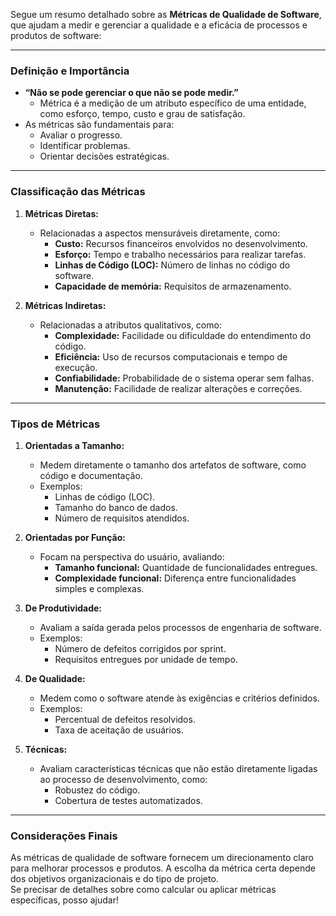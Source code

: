 Segue um resumo detalhado sobre as **Métricas de Qualidade de Software**, que ajudam a medir e gerenciar a qualidade e a eficácia de processos e produtos de software:

---

### **Definição e Importância**
- **“Não se pode gerenciar o que não se pode medir.”**
  - Métrica é a medição de um atributo específico de uma entidade, como esforço, tempo, custo e grau de satisfação.
- As métricas são fundamentais para:
  - Avaliar o progresso.
  - Identificar problemas.
  - Orientar decisões estratégicas.

---

### **Classificação das Métricas**
1. **Métricas Diretas:**
   - Relacionadas a aspectos mensuráveis diretamente, como:
     - **Custo:** Recursos financeiros envolvidos no desenvolvimento.
     - **Esforço:** Tempo e trabalho necessários para realizar tarefas.
     - **Linhas de Código (LOC):** Número de linhas no código do software.
     - **Capacidade de memória:** Requisitos de armazenamento.

2. **Métricas Indiretas:**
   - Relacionadas a atributos qualitativos, como:
     - **Complexidade:** Facilidade ou dificuldade do entendimento do código.
     - **Eficiência:** Uso de recursos computacionais e tempo de execução.
     - **Confiabilidade:** Probabilidade de o sistema operar sem falhas.
     - **Manutenção:** Facilidade de realizar alterações e correções.

---

### **Tipos de Métricas**
1. **Orientadas a Tamanho:**
   - Medem diretamente o tamanho dos artefatos de software, como código e documentação.
   - Exemplos:
     - Linhas de código (LOC).
     - Tamanho do banco de dados.
     - Número de requisitos atendidos.

2. **Orientadas por Função:**
   - Focam na perspectiva do usuário, avaliando:
     - **Tamanho funcional:** Quantidade de funcionalidades entregues.
     - **Complexidade funcional:** Diferença entre funcionalidades simples e complexas.

3. **De Produtividade:**
   - Avaliam a saída gerada pelos processos de engenharia de software.
   - Exemplos:
     - Número de defeitos corrigidos por sprint.
     - Requisitos entregues por unidade de tempo.

4. **De Qualidade:**
   - Medem como o software atende às exigências e critérios definidos.
   - Exemplos:
     - Percentual de defeitos resolvidos.
     - Taxa de aceitação de usuários.

5. **Técnicas:**
   - Avaliam características técnicas que não estão diretamente ligadas ao processo de desenvolvimento, como:
     - Robustez do código.
     - Cobertura de testes automatizados.

---

### **Considerações Finais**
As métricas de qualidade de software fornecem um direcionamento claro para melhorar processos e produtos. A escolha da métrica certa depende dos objetivos organizacionais e do tipo de projeto.  
Se precisar de detalhes sobre como calcular ou aplicar métricas específicas, posso ajudar!